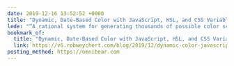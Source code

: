 ```yaml
---
date: 2019-12-16 13:52:52 +0000
title: "Dynamic, Date-Based Color with JavaScript, HSL, and CSS Variables | Rob Weychert"
lede: "“A rational system for generating thousands of possible color schemes.”"
bookmark_of:
  title: "Dynamic, Date-Based Color with JavaScript, HSL, and CSS Variables | Rob …"
  link: https://v6.robweychert.com/blog/2019/12/dynamic-color-javascript-hsl/
posting_method: https://omnibear.com
---
```


